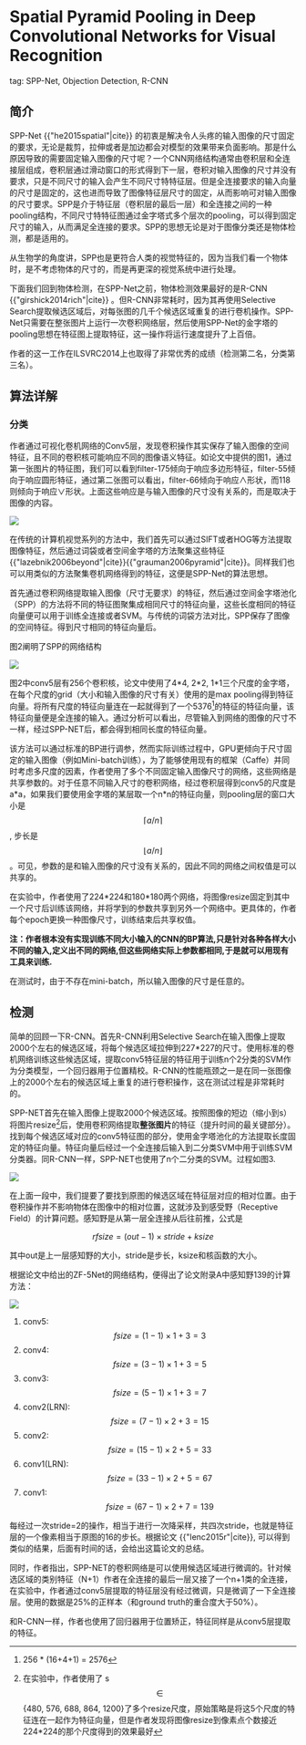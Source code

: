# Spatial Pyramid Pooling in Deep Convolutional Networks for Visual Recognition

tag: SPP-Net, Objection Detection, R-CNN

## 简介

SPP-Net {{"he2015spatial"|cite}} 的初衷是解决令人头疼的输入图像的尺寸固定的要求，无论是裁剪，拉伸或者是加边都会对模型的效果带来负面影响。那是什么原因导致的需要固定输入图像的尺寸呢？一个CNN网络结构通常由卷积层和全连接层组成，卷积层通过滑动窗口的形式得到下一层，卷积对输入图像的尺寸并没有要求，只是不同尺寸的输入会产生不同尺寸特特征层。但是全连接要求的输入向量的尺寸是固定的，这也进而导致了图像特征层尺寸的固定，从而影响可对输入图像的尺寸要求。SPP是介于特征层（卷积层的最后一层）和全连接之间的一种pooling结构，不同尺寸特特征图通过金字塔式多个层次的pooling，可以得到固定尺寸的输入，从而满足全连接的要求。SPP的思想无论是对于图像分类还是物体检测，都是适用的。

从生物学的角度讲，SPP也是更符合人类的视觉特征的，因为当我们看一个物体时，是不考虑物体的尺寸的，而是再更深的视觉系统中进行处理。

下面我们回到物体检测，在SPP-Net之前，物体检测效果最好的是R-CNN {{"girshick2014rich"|cite}} 。但R-CNN非常耗时，因为其再使用Selective Search提取候选区域后，对每张图的几千个候选区域重复的进行卷机操作。SPP-Net只需要在整张图片上运行一次卷积网络层，然后使用SPP-Net的金字塔的pooling思想在特征图上提取特征，这一操作将运行速度提升了上百倍。

作者的这一工作在ILSVRC2014上也取得了非常优秀的成绩（检测第二名，分类第三名）。

## 算法详解

### 分类

作者通过可视化卷机网络的Conv5层，发现卷积操作其实保存了输入图像的空间特征，且不同的卷积核可能响应不同的图像语义特征。如论文中提供的图1，通过第一张图片的特征图，我们可以看到filter-175倾向于响应多边形特征，filter-55倾向于响应圆形特征，通过第二张图可以看出，filter-66倾向于响应∧形状，而118则倾向于响应∨形状。上面这些响应是与输入图像的尺寸没有关系的，而是取决于图像的内容。

![](/assets/SPP-NET_1.png)

在传统的计算机视觉系列的方法中，我们首先可以通过SIFT或者HOG等方法提取图像特征，然后通过词袋或者空间金字塔的方法聚集这些特征 {{"lazebnik2006beyond"|cite}}{{"grauman2006pyramid"|cite}}。同样我们也可以用类似的方法聚集卷机网络得到的特征，这便是SPP-Net的算法思想。

首先通过卷积网络提取输入图像（尺寸无要求）的特征，然后通过空间金字塔池化（SPP）的方法将不同的特征图聚集成相同尺寸的特征向量，这些长度相同的特征向量便可以用于训练全连接或者SVM。与传统的词袋方法对比，SPP保存了图像的空间特征。得到尺寸相同的特征向量后。

图2阐明了SPP的网络结构

![](/assets/SPP-NET_2.png)

图2中conv5层有256个卷积核，论文中使用了4\*4, 2\*2, 1\*1三个尺度的金字塔，在每个尺度的grid（大小和输入图像的尺寸有关）使用的是max pooling得到特征向量。将所有尺度的特征向量连在一起就得到了一个5376[^1]的特征的特征向量，该特征向量便是全连接的输入。通过分析可以看出，尽管输入到网络的图像的尺寸不一样，经过SPP-NET后，都会得到相同长度的特征向量。

该方法可以通过标准的BP进行调参，然而实际训练过程中，GPU更倾向于尺寸固定的输入图像（例如Mini-batch训练），为了能够使用现有的框架（Caffe）并同时考虑多尺度的因素，作者使用了多个不同固定输入图像尺寸的网络，这些网络是共享参数的。对于任意不同输入尺寸的卷积网络，经过卷积层得到conv5的尺度是a\*a，如果我们要使用金字塔的某层取一个n\*n的特征向量，则pooling层的窗口大小是$$\lceil a/n \rceil$$, 步长是$$\lfloor a/n \rfloor$$。可见，参数的是和输入图像的尺寸没有关系的，因此不同的网络之间权值是可以共享的。

在实验中，作者使用了224\*224和180\*180两个网络，将图像resize固定到其中一个尺寸后训练该网络，并将学到的参数共享到另外一个网络中。更具体的，作者每个epoch更换一种图像尺寸，训练结束后共享权值。

**注：作者根本没有实现训练不同大小输入的CNN的BP算法,只是针对各种各样大小不同的输入,定义出不同的网络,但这些网络实际上参数都相同,于是就可以用现有工具来训练.**

在测试时，由于不存在mini-batch，所以输入图像的尺寸是任意的。

## 检测

简单的回顾一下R-CNN。首先R-CNN利用Selective Search在输入图像上提取2000个左右的候选区域，将每个候选区域拉伸到227\*227的尺寸。使用标准的卷机网络训练这些候选区域，提取conv5特征层的特征用于训练n个2分类的SVM作为分类模型，一个回归器用于位置精校。R-CNN的性能瓶颈之一是在同一张图像上的2000个左右的候选区域上重复的进行卷积操作，这在测试过程是非常耗时的。

SPP-NET首先在输入图像上提取2000个候选区域。按照图像的短边（缩小到s）将图片resize[^2]后，使用卷积网络提取**整张图片**的特征（提升时间的最关键部分）。找到每个候选区域对应的conv5特征图的部分，使用金字塔池化的方法提取长度固定的特征向量。特征向量后经过一个全连接后输入到二分类SVM中用于训练SVM分类器。同R-CNN一样，SPP-NET也使用了n个二分类的SVM。过程如图3.

![](/assets/SPP-NET_3.png)

在上面一段中，我们提要了要找到原图的候选区域在特征层对应的相对位置。由于卷积操作并不影响物体在图像中的相对位置，这就涉及到感受野（Receptive Field）的计算问题。感知野是从第一层全连接从后往前推，公式是


$$
rfsize = (out-1) \times stride + ksize
$$


其中out是上一层感知野的大小，stride是步长，ksize和核函数的大小。

根据论文中给出的ZF-5Net的网络结构，便得出了论文附录A中感知野139的计算方法：

![](/assets/SPP-NET_4.png)

1. conv5: $$fsize = (1 - 1) \times 1 + 3 = 3$$
2. conv4: $$fsize = (3 - 1) \times 1 + 3 = 5$$
3. conv3: $$fsize = (5 - 1) \times 1 + 3 = 7$$
4. conv2\(LRN\): $$fsize = (7 - 1) \times 2 + 3 = 15$$
5. conv2: $$fsize = (15 - 1) \times 2 + 5 = 33$$
6. conv1\(LRN\): $$fsize = (33 - 1) \times 2 + 5 = 67$$
7. conv1: $$fsize = (67 - 1) \times 2 + 7 = 139$$

每经过一次stride=2的操作，相当于进行一次降采样，共四次stride，也就是特征层的一个像素相当于原图的16的步长。根据论文 {{"lenc2015r"|cite}}, 可以得到类似的结果，后面有时间的话，会给出这篇论文的总结。

同时，作者指出，SPP-NET的卷积网络是可以使用候选区域进行微调的。针对候选区域的类别特征（N+1）作者在全连接的最后一层又接了一个n+1类的全连接，在实验中，作者通过conv5层提取的特征层没有经过微调，只是微调了一下全连接层。使用的数据是25%的正样本（和ground truth的重合度大于50%）。

和R-CNN一样，作者也使用了回归器用于位置矫正，特征同样是从conv5层提取的特征。

[^1]: 256 \* \(16+4+1\) = 2576

[^2]: 在实验中，作者使用了 s$$\in$$ {480, 576, 688, 864, 1200}了多个resize尺度，原始策略是将这5个尺度的特征连在一起作为特征向量，但是作者发现将图像resize到像素点个数接近224\*224的那个尺度得到的效果最好

